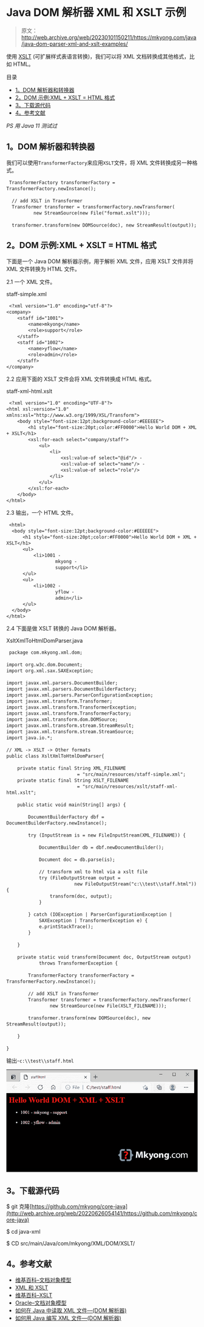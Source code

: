 # Java DOM 解析器 XML 和 XSLT 示例

> 原文：<http://web.archive.org/web/20230101150211/https://mkyong.com/java/java-dom-parser-xml-and-xslt-examples/>

使用 [XSLT](http://web.archive.org/web/20220626054141/https://en.wikipedia.org/wiki/XSLT) (可扩展样式表语言转换)，我们可以将 XML 文档转换成其他格式，比如 HTML。

目录

*   [1。DOM 解析器和转换器](#dom-parser-and-transformer)
*   [2。DOM 示例:XML + XSLT = HTML 格式](#dom-example-xml-xslt-html-format)
*   [3。下载源代码](#download-source-code)
*   [4。参考文献](#references)

*PS 用 Java 11 测试过*

## 1。DOM 解析器和转换器

我们可以使用`TransformerFactory`来应用`XSLT`文件，将 XML 文件转换成另一种格式。

```
 TransformerFactory transformerFactory = TransformerFactory.newInstance();

  // add XSLT in Transformer
  Transformer transformer = transformerFactory.newTransformer(
          new StreamSource(new File("format.xslt")));

  transformer.transform(new DOMSource(doc), new StreamResult(output)); 
```

## 2。DOM 示例:XML + XSLT = HTML 格式

下面是一个 Java DOM 解析器示例，用于解析 XML 文件，应用 XSLT 文件并将 XML 文件转换为 HTML 文件。

2.1 一个 XML 文件。

staff-simple.xml

```
 <?xml version="1.0" encoding="utf-8"?>
<company>
    <staff id="1001">
        <name>mkyong</name>
        <role>support</role>
    </staff>
    <staff id="1002">
        <name>yflow</name>
        <role>admin</role>
    </staff>
</company> 
```

2.2 应用下面的 XSLT 文件会将 XML 文件转换成 HTML 格式。

staff-xml-html.xslt

```
 <?xml version="1.0" encoding="UTF-8"?>
<html xsl:version="1.0" xmlns:xsl="http://www.w3.org/1999/XSL/Transform">
    <body style="font-size:12pt;background-color:#EEEEEE">
        <h1 style="font-size:20pt;color:#FF0000">Hello World DOM + XML + XSLT</h1>
        <xsl:for-each select="company/staff">
            <ul>
                <li>
                    <xsl:value-of select="@id"/> -
                    <xsl:value-of select="name"/> -
                    <xsl:value-of select="role"/>
                </li>
            </ul>
        </xsl:for-each>
    </body>
</html> 
```

2.3 输出，一个 HTML 文件。

```
 <html>
  <body style="font-size:12pt;background-color:#EEEEEE">
      <h1 style="font-size:20pt;color:#FF0000">Hello World DOM + XML + XSLT</h1>
      <ul>
          <li>1001 -
                  mkyong -
                  support</li>
      </ul>
      <ul>
          <li>1002 -
                  yflow -
                  admin</li>
      </ul>
  </body>
</html> 
```

2.4 下面是做 XSLT 转换的 Java DOM 解析器。

XsltXmlToHtmlDomParser.java

```
 package com.mkyong.xml.dom;

import org.w3c.dom.Document;
import org.xml.sax.SAXException;

import javax.xml.parsers.DocumentBuilder;
import javax.xml.parsers.DocumentBuilderFactory;
import javax.xml.parsers.ParserConfigurationException;
import javax.xml.transform.Transformer;
import javax.xml.transform.TransformerException;
import javax.xml.transform.TransformerFactory;
import javax.xml.transform.dom.DOMSource;
import javax.xml.transform.stream.StreamResult;
import javax.xml.transform.stream.StreamSource;
import java.io.*;

// XML -> XSLT -> Other formats
public class XsltXmlToHtmlDomParser{

    private static final String XML_FILENAME
                          = "src/main/resources/staff-simple.xml";
    private static final String XSLT_FILENAME
                          = "src/main/resources/xslt/staff-xml-html.xslt";

    public static void main(String[] args) {

        DocumentBuilderFactory dbf = DocumentBuilderFactory.newInstance();

        try (InputStream is = new FileInputStream(XML_FILENAME)) {

            DocumentBuilder db = dbf.newDocumentBuilder();

            Document doc = db.parse(is);

            // transform xml to html via a xslt file
            try (FileOutputStream output =
                         new FileOutputStream("c:\\test\\staff.html")) {
                transform(doc, output);
            }

        } catch (IOException | ParserConfigurationException |
            SAXException | TransformerException e) {
            e.printStackTrace();
        }

    }

    private static void transform(Document doc, OutputStream output)
            throws TransformerException {

        TransformerFactory transformerFactory = TransformerFactory.newInstance();

        // add XSLT in Transformer
        Transformer transformer = transformerFactory.newTransformer(
                new StreamSource(new File(XSLT_FILENAME)));

        transformer.transform(new DOMSource(doc), new StreamResult(output));

    }

} 
```

输出-`c:\\test\\staff.html`

![xml to html file](img/5935b355a405c797f95ccbd3d758ffc8.png)

## 3。下载源代码

$ git 克隆[https://github.com/mkyong/core-java](http://web.archive.org/web/20220626054141/https://github.com/mkyong/core-java)

$ cd java-xml

$ CD src/main/Java/com/mkyong/XML/DOM/XSLT/

## 4。参考文献

*   [维基百科–文档对象模型](http://web.archive.org/web/20220626054141/https://en.wikipedia.org/wiki/Document_Object_Model)
*   [XML 和 XSLT](http://web.archive.org/web/20220626054141/https://www.w3schools.com/xml/xml_xslt.asp)
*   [维基百科–XSLT](http://web.archive.org/web/20220626054141/https://en.wikipedia.org/wiki/XSLT)
*   [Oracle–文档对象模型](http://web.archive.org/web/20220626054141/https://docs.oracle.com/javase/tutorial/jaxp/dom/index.html)
*   [如何在 Java 中读取 XML 文件—(DOM 解析器)](http://web.archive.org/web/20220626054141/https://mkyong.com/java/how-to-read-xml-file-in-java-dom-parser/)
*   [如何用 Java 编写 XML 文件—(DOM 解析器)](http://web.archive.org/web/20220626054141/https://mkyong.com/java/how-to-create-xml-file-in-java-dom/)

<input type="hidden" id="mkyong-current-postId" value="16769">